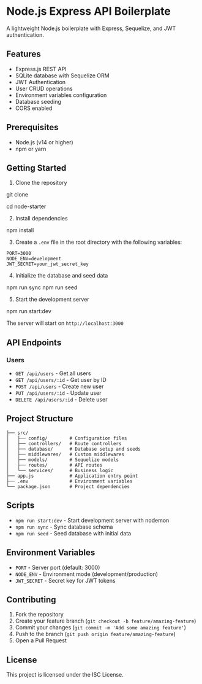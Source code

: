 # Node.js Express API Boilerplate

A lightweight Node.js boilerplate with Express, Sequelize, and JWT authentication.

## Features

- Express.js REST API
- SQLite database with Sequelize ORM
- JWT Authentication
- User CRUD operations
- Environment variables configuration
- Database seeding
- CORS enabled

## Prerequisites

- Node.js (v14 or higher)
- npm or yarn

## Getting Started

1. Clone the repository

git clone <repository-url>

cd node-starter

2. Install dependencies

npm install

3. Create a `.env` file in the root directory with the following variables:

```env
PORT=3000
NODE_ENV=development
JWT_SECRET=your_jwt_secret_key
```

4. Initialize the database and seed data

npm run sync
npm run seed

5. Start the development server

npm run start:dev

The server will start on `http://localhost:3000`

## API Endpoints

### Users
- `GET /api/users` - Get all users
- `GET /api/users/:id` - Get user by ID
- `POST /api/users` - Create new user
- `PUT /api/users/:id` - Update user
- `DELETE /api/users/:id` - Delete user

## Project Structure

```
├── src/
│   ├── config/        # Configuration files
│   ├── controllers/   # Route controllers
│   ├── database/      # Database setup and seeds
│   ├── middlewares/   # Custom middlewares
│   ├── models/        # Sequelize models
│   ├── routes/        # API routes
│   └── services/      # Business logic
├── app.js             # Application entry point
├── .env               # Environment variables
└── package.json       # Project dependencies
```

## Scripts

- `npm run start:dev` - Start development server with nodemon
- `npm run sync` - Sync database schema
- `npm run seed` - Seed database with initial data

## Environment Variables

- `PORT` - Server port (default: 3000)
- `NODE_ENV` - Environment mode (development/production)
- `JWT_SECRET` - Secret key for JWT tokens

## Contributing

1. Fork the repository
2. Create your feature branch (`git checkout -b feature/amazing-feature`)
3. Commit your changes (`git commit -m 'Add some amazing feature'`)
4. Push to the branch (`git push origin feature/amazing-feature`)
5. Open a Pull Request

## License

This project is licensed under the ISC License.
